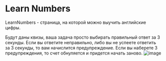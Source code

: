 # Learn Numbers

LearnNumbers - страница, на которой можно выучить английские цифры.

Будут даны квизы, ваша задача просто выбирать правильный ответ за 3 секунды.
Если вы ответите неправильно, либо вы не успеете ответить за 3 секунды, то вам начислится предупреждение.
Если вы наберете 3 предупреждения, то счет обнуляется и придется начать заново.
![image](https://github.com/user-attachments/assets/093eb16c-3039-4645-9d2e-07fae0d8d7f7)

